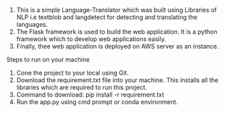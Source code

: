 1. This is a simple Language-Translator which was built using Libraries of NLP i.e textblob and langdetect for detecting and translating the languages.
2. The Flask framework is used to build the web application. It is a python framework which to develop web applications easily.
3. Finally, thee web application is deployed on AWS server as an instance.

Steps to run on your machine

1. Cone the project to your local using Git.
2. Download the requirement.txt file into your machine. This installs all the libraries which are required to run this project.
3. Command to download: pip install -r requirement.txt
4. Run the app.py using cmd prompt or conda environment.
